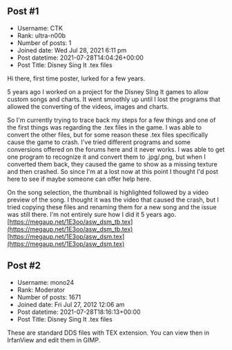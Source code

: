 ## Post #1
- Username: CTK
- Rank: ultra-n00b
- Number of posts: 1
- Joined date: Wed Jul 28, 2021 6:11 pm
- Post datetime: 2021-07-28T14:04:26+00:00
- Post Title: Disney Sing It .tex files

Hi there, first time poster, lurked for a few years.

5 years ago I worked on a project for the Disney SIng It games to allow custom songs and charts. It went smoothly up until I lost the programs that allowed the converting of the videos, images and charts.

So I'm currently trying to trace back my steps for a few things and one of the first things was regarding the .tex files in the game. I was able to convert the other files, but for some reason these .tex files specifically cause the game to crash. I've tried different programs and some conversions offered on the forums here and it never works. I was able to get one program to recognize it and convert them to .jpg/.png, but when I converted them back, they caused the game to show as a missing texture and then crashed. So since I'm at a lost now at this point I thought I'd post here to see if maybe someone can offer help here.

On the song selection, the thumbnail is highlighted followed by a video preview of the song. I thought it was the video that caused the crash, but I tried copying these files and renaming them for a new song and the issue was still there. I'm not entirely sure how I did it 5 years ago.
[https://megaup.net/1E3oo/asw_dsm_tb.tex](https://megaup.net/1E3oo/asw_dsm_tb.tex)
[https://megaup.net/1E3op/asw_dsm.tex](https://megaup.net/1E3op/asw_dsm.tex)
## Post #2
- Username: mono24
- Rank: Moderator
- Number of posts: 1671
- Joined date: Fri Jul 27, 2012 12:06 am
- Post datetime: 2021-07-28T18:16:13+00:00
- Post Title: Disney Sing It .tex files

These are standard DDS files with TEX extension.
You can view then in IrfanView and edit them in GIMP.
